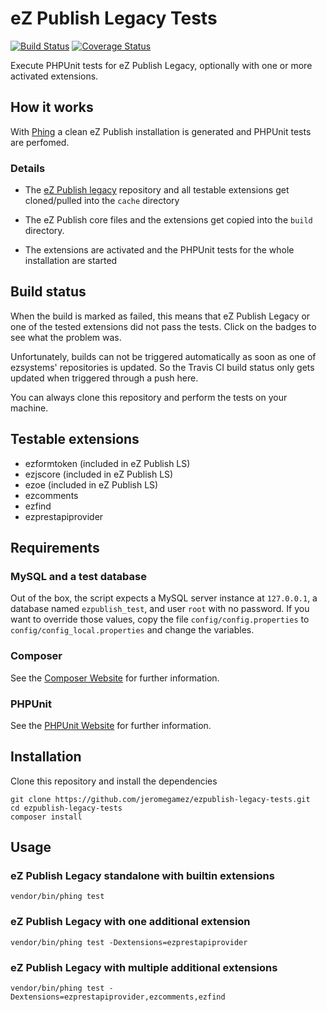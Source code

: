 # eZ Publish Legacy Tests

[![Build Status](https://travis-ci.org/jeromegamez/ezpublish-legacy-tests.png)](https://travis-ci.org/jeromegamez/ezpublish-legacy-tests)
[![Coverage Status](https://coveralls.io/repos/jeromegamez/ezpublish-legacy-tests/badge.png?branch=master)](https://coveralls.io/r/jeromegamez/ezpublish-legacy-tests?branch=master)

Execute PHPUnit tests for eZ Publish Legacy, optionally with one or more
activated extensions.

## How it works

With [Phing](http://www.phing.info) a clean eZ Publish installation is
generated and PHPUnit tests are perfomed.

### Details

- The [eZ Publish legacy](https://github.com/ezsystems/ezpublish-legacy)
  repository and all testable extensions get cloned/pulled into the `cache`
  directory

- The eZ Publish core files and the extensions get copied into the `build`
  directory.

- The extensions are activated and the PHPUnit tests for the whole
  installation are started

## Build status

When the build is marked as failed, this means that eZ Publish Legacy or one
of the tested extensions did not pass the tests. Click on the badges to see
what the problem was.

Unfortunately, builds can not be triggered automatically as soon as one
of ezsystems' repositories is updated. So the Travis CI build status only
gets updated when triggered through a push here.

You can always clone this repository and perform the tests on your machine.

## Testable extensions

- ezformtoken (included in eZ Publish LS)
- ezjscore (included in eZ Publish LS)
- ezoe (included in eZ Publish LS)
- ezcomments
- ezfind
- ezprestapiprovider


## Requirements

### MySQL and a test database

Out of the box, the script expects a MySQL server instance at `127.0.0.1`, a database named `ezpublish_test`,
and user `root` with no password. If you want to override those values, copy the file `config/config.properties` to
`config/config_local.properties` and change the variables.

### Composer

See the [Composer Website](https://getcomposer.org/) for further information.

### PHPUnit

See the [PHPUnit Website](http://phpunit.de/) for further information.


## Installation

Clone this repository and install the dependencies

```
git clone https://github.com/jeromegamez/ezpublish-legacy-tests.git
cd ezpublish-legacy-tests
composer install
```

## Usage

### eZ Publish Legacy standalone with builtin extensions

```
vendor/bin/phing test
```

### eZ Publish Legacy with one additional extension

```
vendor/bin/phing test -Dextensions=ezprestapiprovider
```

### eZ Publish Legacy with multiple additional extensions

```
vendor/bin/phing test -Dextensions=ezprestapiprovider,ezcomments,ezfind
```
